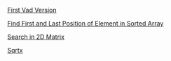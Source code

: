 [First Vad Version](https://leetcode.com/problems/first-bad-version/submissions/1432501261/?envType=problem-list-v2&envId=binary-search)

[Find First and Last Position of Element in Sorted Array](https://leetcode.com/problems/find-first-and-last-position-of-element-in-sorted-array/submissions/1432520990/?envType=problem-list-v2&envId=binary-search)

[Search in 2D Matrix](https://leetcode.com/problems/search-a-2d-matrix-ii/submissions/1432553339/?envType=problem-list-v2&envId=binary-search)

[Sqrtx](https://leetcode.com/problems/sqrtx/submissions/1432507816/?envType=problem-list-v2&envId=binary-search)
